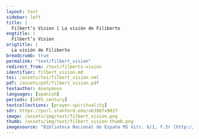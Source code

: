 ```yaml
---
layout: text
sidebar: left
title: |
  Filbert’s Vision | La visión de Filiberto
engtitle: |
  Filbert’s Vision
origtitle: |
  La visión de Filiberto
breadcrumb: true
permalink: "text/filbert_vision"
redirect_from: /text/filberts-vision
identifier: filbert_vision.md
tei: /assets/tei/filbert_vision.xml
pdf: /assets/pdf/filbert_vision.pdf
textauthor: Anonymous
languages: [spanish]
periods: [14th_century]
textcollections: [prayer-spirituality]
sdr: https://purl.stanford.edu/xb396fx9837
image: /assets/img/text/filbert_vision.png
thumb: /assets/img/text/filbert_vision-thumb.png
imagesource: "Biblioteca Nacional de España MS Vitr. 6/1, f.3r [http://bdh-rd.bne.es/viewer.vm?id=0000051820]"
---
```

